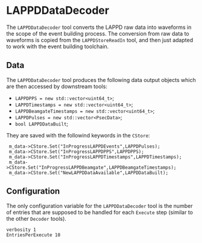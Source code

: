 # LAPPDDataDecoder

The `LAPPDDataDecoder` tool converts the LAPPD raw data into waveforms in the scope of the event building process. The conversion from raw data to waveforms is copied from the `LAPPDStoreReadIn` tool, and then just adapted to work with the event building toolchain.

## Data

The `LAPPDDataDecoder` tool produces the following data output objects which are then accessed by downstream tools:

* `LAPPDPPS = new std::vector<uint64_t>`;
* `LAPPDTimestamps = new std::vector<uint64_t>`;
* `LAPPDBeamgateTimestamps = new std::vector<uint64_t>`;
* `LAPPDPulses = new std::vector<PsecData>`;
* `bool LAPPDDataBuilt`;

They are saved with the followind keywords in the `CStore`:

```
 m_data->CStore.Set("InProgressLAPPDEvents",LAPPDPulses);
 m_data->CStore.Set("InProgressLAPPDPPS",LAPPDPPS);
 m_data->CStore.Set("InProgressLAPPDTimestamps",LAPPDTimestamps);
 m_data->CStore.Set("InProgressLAPPDBeamgate",LAPPDBeamgateTimestamps);
 m_data->CStore.Set("NewLAPPDDataAvailable",LAPPDDataBuilt);
```


## Configuration

The only configuration variable for the `LAPPDDataDecoder` tool is the number of entries that are supposed to be handled for each `Execute` step (similar to the other `Decoder` tools).

```
verbosity 1
EntriesPerExecute 10
```
